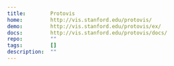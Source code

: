 ```yaml
---
title:        Protovis
home:         http://vis.stanford.edu/protovis/
demo:         http://vis.stanford.edu/protovis/ex/
docs:         http://vis.stanford.edu/protovis/docs/
repo:         ""
tags:         []
description:  ""
---
```


